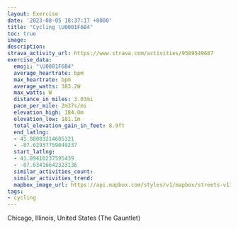 ```yaml
---
layout: Exercise
date: '2023-08-05 18:37:17 +0000'
title: "Cycling \U0001F6B4"
toc: true
image:
description:
strava_activity_url: https://www.strava.com/activities/9589549687
exercise_data:
  emoji: "\U0001F6B4"
  average_heartrate: bpm
  max_heartrate: bpm
  average_watts: 383.2W
  max_watts: W
  distance_in_miles: 3.03mi
  pace_per_mile: 2m37s/mi
  elevation_high: 184.0m
  elevation_low: 181.1m
  total_elevation_gain_in_feet: 8.9ft
  end_latlng:
  - 41.88083214685321
  - -87.62937759049237
  start_latlng:
  - 41.89410237595439
  - -87.63416642323136
  similar_activities_count:
  similar_activities_trend:
  mapbox_image_url: https://api.mapbox.com/styles/v1/mapbox/streets-v11/static/path-5+787af2-1.0(qdu~Ff%60%7BuOl%40%3F~PQ~FUpBAvADdB%40nAEt%40Gh%40I%5EOXVNB~BXxAFdAAlCOnAAzCc%40X%40p%40VZAfBOzAAJCDEDe%40IgH),pin-s-s+e5b22e(-87.63412,41.89273),pin-s-f+89ae00(-87.63208999999998,41.88067000000001)/auto/800x800?access_token=pk.eyJ1Ijoiam9zaGJlY2ttYW4iLCJhIjoiY205eWR2aDd1MWZ6djJrbXc4a3M0bWZleiJ9.XiG9OWkNcZk2QzjJbxLB4A
tags:
- cycling
---
```




Chicago, Illinois, United States (The Gauntlet)
